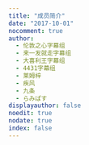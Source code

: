 ```yaml
---
title: "成员简介"
date: "2017-10-01"
nocomment: true
author:
  - 伦敦之心字幕组
  - 来一发就走字幕组
  - 大喜利王字幕组
  - 4431字幕组
  - 莱姆梓
  - 疾风
  - 九条
  - らみぱす
displayauthor: false
noedit: true
nodate: true
index: false
---
```




